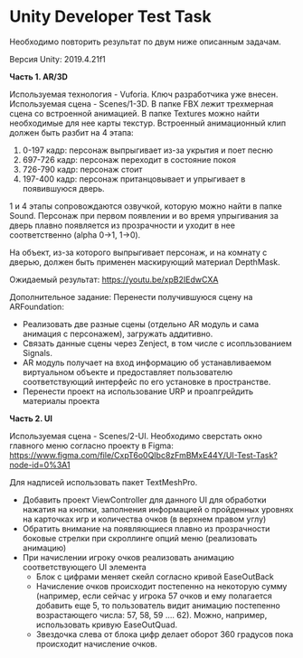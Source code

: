 # Unity Developer Test Task

Необходимо повторить результат по двум ниже описанным задачам. 

Версия Unity: 2019.4.21f1

**Часть 1. AR/3D**

Используемая технология - Vuforia. Ключ разработчика уже внесен.
Используемая сцена - Scenes/1-3D.
В папке FBX лежит трехмерная сцена со встроенной анимацией. В папке Textures можно найти необходимые для нее карты текстур. Встроенный анимационный клип должен быть разбит на 4 этапа:
1. 0-197 кадр: персонаж выпрыгивает из-за укрытия и поет песню
2. 697-726 кадр: персонаж переходит в состояние покоя
3. 726-790 кадр: персонаж стоит
4. 197-400 кадр: персонаж пританцовывает и упрыгивает в появившуюся дверь. 

1 и 4 этапы сопровождаются озвучкой, которую можно найти в папке Sound. 
Персонаж при первом появлении и во время упрыгивания за дверь плавно появляется из прозрачности и уходит в нее соответственно (alpha 0->1, 1->0). 

На объект, из-за которого выпрыгивает персонаж, и на комнату с дверью, должен быть применен маскирующий материал DepthMask.  

Ожидаемый результат: https://youtu.be/xpB2IEdwCXA

Дополнительное задание: Перенести получившуюся сцену на ARFoundation:
- Реализовать две разные сцены (отдельно AR модуль и сама анимация с персонажем), загружать аддитивно. 
- Связать данные сцены через Zenject, в том числе с исопльзованием Signals.
- AR модуль получает на вход информацию об устанавливаемом виртуальном объекте и предоставляет пользователю соответствующий интерфейс по его установке в пространстве. 
- Перенести проект на использование URP и проапгрейдить материалы проекта

**Часть 2. UI**

Используемая сцена - Scenes/2-UI.
Необходимо сверстать окно главного меню согласно проекту в Figma: https://www.figma.com/file/CxpT6o0QIbc8zFmBMxE44Y/UI-Test-Task?node-id=0%3A1

Для надписей использовать пакет TextMeshPro.
- Добавить проект ViewController для данного UI для обработки нажатия на кнопки, заполнения информацией о пройденных уровнях на карточках игр и количества очков (в верхнем правом углу)
- Обратить внимание на появляющиеся плавно из прозрачности боковые стрелки при скроллинге опций меню (реализовать анимацию)
- При начислении игроку очков реализовать анимацию соответствующего UI элемента
  - Блок с цифрами меняет скейл согласно кривой EaseOutBack
  - Начисление очков происходит постепенно на некоторую сумму (например, если сейчас у игрока 57 очков и ему полагается добавить еще 5, то пользователь видит анимацию постепенно возрастающего числа: 57, 58, 59 …. 62). Можно, например, использовать кривую EaseOutQuad.
  - Звездочка слева от блока цифр делает оборот 360 градусов пока происходит начисление очков.
